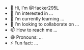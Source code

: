 - 👋 Hi, I’m @Hacker295L
- 👀 I’m interested in ...
- 🌱 I’m currently learning ...
- 💞️ I’m looking to collaborate on ...
- 📫 How to reach me ...
- 😄 Pronouns: ...
- ⚡ Fun fact: ...

<!---
Hacker295L/Hacker295L is a ✨ special ✨ repository because its `README.md` (this file) appears on your GitHub profile.
You can click the Preview link to take a look at your changes.
--->
